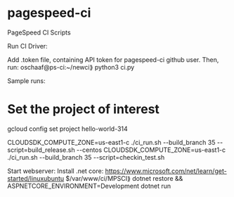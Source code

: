 # pagespeed-ci
PageSpeed CI Scripts


Run CI Driver:

Add .token file, containing API token for pagespeed-ci github user.
Then, run:
oschaaf@ps-ci:~/newci⟫ python3 ci.py 



Sample runs:

# Set the project of interest
gcloud config set project hello-world-314

CLOUDSDK_COMPUTE_ZONE=us-east1-c ./ci_run.sh --build_branch 35 --script=build_release.sh --centos
CLOUDSDK_COMPUTE_ZONE=us-east1-c ./ci_run.sh --build_branch 35 --script=checkin_test.sh


Start webserver:
Install .net core: https://www.microsoft.com/net/learn/get-started/linuxubuntu
$/var/www/ci/MPSCI⟫ dotnet restore && ASPNETCORE_ENVIRONMENT=Development dotnet run
